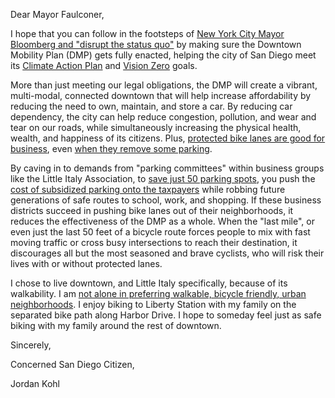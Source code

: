 Dear Mayor Faulconer,

I hope that you can follow in the footsteps of [New York City Mayor Bloomberg and "disrupt the status quo"](http://nymag.com/daily/intelligencer/2016/03/bike-wars-are-over-and-the-bikes-won.html) by making sure the Downtown Mobility Plan (DMP) gets fully enacted, helping the city of San Diego meet its [Climate Action Plan](http://www.sandiego.gov/planning/genplan/cap/) and [Vision Zero](http://www.circulatesd.org/visionzerosd) goals.

More than just meeting our legal obligations, the DMP will create a vibrant, multi-modal, connected downtown that will help increase affordability by reducing the need to own, maintain, and store a car. By reducing car dependency, the city can help reduce congestion, pollution, and wear and tear on our roads, while simultaneously increasing the physical health, wealth, and happiness of its citizens. Plus, [protected bike lanes are good for business](http://www.peopleforbikes.org/statistics/category/protected-bike-lane-statistics), even [when they remove some parking](http://www.citylab.com/cityfixer/2015/03/the-complete-business-case-for-converting-street-parking-into-bike-lanes/387595/).

By caving in to demands from "parking committees" within business groups like the Little Italy Association, to [save just 50 parking spots](http://sdurban.com/?p=10267), you push the [cost of subsidized parking onto the taxpayers](http://www.slate.com/articles/news_and_politics/the_hive/2010/06/theres_no_such_thing_as_free_parking.html) while robbing future generations of safe routes to school, work, and shopping. If these business districts succeed in pushing bike lanes out of their neighborhoods, it reduces the effectiveness of the DMP as a whole. When the "last mile", or even just the last 50 feet of a bicycle route forces people to mix with fast moving traffic or cross busy intersections to reach their destination, it discourages all but the most seasoned and brave cyclists, who will risk their lives with or without protected lanes.

I chose to live downtown, and Little Italy specifically, because of its walkability. I am [not alone in preferring walkable, bicycle friendly, urban neighborhoods](http://www.nielsen.com/us/en/insights/news/2014/millennials-prefer-cities-to-suburbs-subways-to-driveways.html). I enjoy biking to Liberty Station with my family on the separated bike path along Harbor Drive. I hope to someday feel just as safe biking with my family around the rest of downtown.

Sincerely,

Concerned San Diego Citizen,

Jordan Kohl
